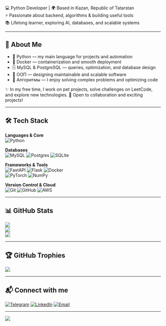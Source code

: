 
💻 Python Developer | 🌍 Based in Kazan, Republic of Tatarstan  
⚡ Passionate about backend, algorithms & building useful tools  
📚 Lifelong learner, exploring AI, databases, and scalable systems  

---

## 🚀 About Me  
- 🐍 Python — my main language for projects and automation  
- 🐳 Docker — containerization and smooth deployment 
- 🗄️ MySQL & PostgreSQL — queries, optimization, and database design  
- 📐 ООП — designing maintainable and scalable software 
- 🧩 Алгоритмы — I enjoy solving complex problems and optimizing code 

✨ In my free time, I work on pet projects, solve challenges on LeetCode, and explore new technologies.
🤝 Open to collaboration and exciting projects! 

---

## 🛠 Tech Stack  

**Languages & Core**  
![Python](https://img.shields.io/badge/python-3670A0?style=for-the-badge&logo=python&logoColor=ffdd54) 

**Databases**  
![MySQL](https://img.shields.io/badge/mysql-4479A1.svg?style=for-the-badge&logo=mysql&logoColor=white) 
![Postgres](https://img.shields.io/badge/postgres-%23316192.svg?style=for-the-badge&logo=postgresql&logoColor=white) 
![SQLite](https://img.shields.io/badge/sqlite-%2307405e.svg?style=for-the-badge&logo=sqlite&logoColor=white)

**Frameworks & Tools**  
![FastAPI](https://img.shields.io/badge/FastAPI-009688?style=for-the-badge&logo=fastapi&logoColor=white) 
![Flask](https://img.shields.io/badge/flask-%23000.svg?style=for-the-badge&logo=flask&logoColor=white) 
![Docker](https://img.shields.io/badge/docker-%230db7ed.svg?style=for-the-badge&logo=docker&logoColor=white)  
![PyTorch](https://img.shields.io/badge/PyTorch-%23EE4C2C.svg?style=for-the-badge&logo=PyTorch&logoColor=white) 
![NumPy](https://img.shields.io/badge/numpy-%23013243.svg?style=for-the-badge&logo=numpy&logoColor=white) 

**Version Control & Cloud**  
![Git](https://img.shields.io/badge/git-%23F05033.svg?style=for-the-badge&logo=git&logoColor=white) 
![GitHub](https://img.shields.io/badge/github-%23121011.svg?style=for-the-badge&logo=github&logoColor=white) 
![AWS](https://img.shields.io/badge/AWS-%23FF9900.svg?style=for-the-badge&logo=amazon-aws&logoColor=white) 

---

## 📊 GitHub Stats  

![](https://github-readme-stats.vercel.app/api?username=Pinger1456&theme=dark&hide_border=true&include_all_commits=true&count_private=true)  
![](https://github-readme-streak-stats.herokuapp.com/?user=Pinger1456&theme=dark&hide_border=true)  
![](https://github-readme-stats.vercel.app/api/top-langs/?username=Pinger1456&theme=dark&hide_border=true&layout=compact)  

---

## 🏆 GitHub Trophies  

![](https://github-profile-trophy.vercel.app/?username=Pinger1456&theme=radical&no-frame=false&no-bg=true&margin-w=4)

---

## 📬 Connect with me  
[![Telegram](https://img.shields.io/badge/Telegram-2CA5E0?style=for-the-badge&logo=telegram&logoColor=white)](https://t.me/z1ganshin_i) 
[![LinkedIn](https://img.shields.io/badge/LinkedIn-%230077B5.svg?style=for-the-badge&logo=linkedin&logoColor=white)](https://www.linkedin.com/in/ilyas-ziganshin-a3975537a/) 
[![Email](https://img.shields.io/badge/Email-D14836?style=for-the-badge&logo=gmail&logoColor=white)](mailto:ilyas.ziganshn@gmail.com)  

---

[![](https://visitcount.itsvg.in/api?id=Pinger1456&icon=2&color=0)](https://visitcount.itsvg.in)  
